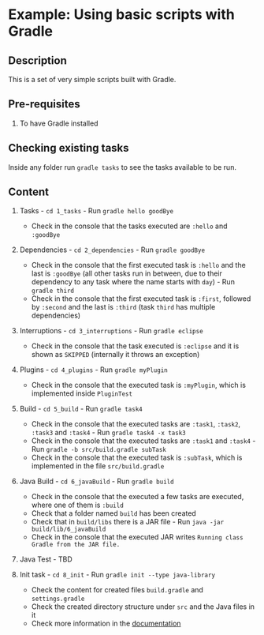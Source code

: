 # Example: Using basic scripts with Gradle

## Description
  This is a set of very simple scripts built with Gradle.

## Pre-requisites
  1. To have Gradle installed

## Checking existing tasks  
  Inside any folder run `gradle tasks` to see the tasks available to be run.

## Content

  1. Tasks
    - `cd 1_tasks`
    - Run `gradle hello goodBye`
      - Check in the console that the tasks executed are `:hello` and `:goodBye`

  2. Dependencies
    - `cd 2_dependencies`
    - Run `gradle goodBye`
      - Check in the console that the first executed task is `:hello` and the last is `:goodBye` (all other tasks run in between, due to their dependency to any task where the name starts with `day`)
    - Run `gradle third`
      - Check in the console that the first executed task is `:first`, followed by `:second` and the last is `:third` (task `third` has multiple dependencies)

  3. Interruptions
    - `cd 3_interruptions`
    - Run `gradle eclipse`
      - Check in the console that the task executed is `:eclipse` and it is shown as `SKIPPED` (internally it throws an exception)

  4. Plugins
    - `cd 4_plugins`
    - Run `gradle myPlugin`
      - Check in the console that the executed task is `:myPlugin`, which is implemented inside `PluginTest`

  5. Build
    - `cd 5_build`
    - Run `gradle task4`
      - Check in the console that the executed tasks are `:task1`, `:task2`, `:task3` and `:task4`
    - Run `gradle task4 -x task3`
      - Check in the console that the executed tasks are `:task1` and `:task4`
    - Run `gradle -b src/build.gradle subTask`
      - Check in the console that the executed task is `:subTask`, which is implemented in the file `src/build.gradle`
      
  6. Java Build
    - `cd 6_javaBuild`
    - Run `gradle build`
      - Check in the console that the executed a few tasks are executed, where one of them is `:build`
      - Check that a folder named `build` has been created
      - Check that in `build/libs` there is a JAR file
    - Run `java -jar build/lib/6_javaBuild`
      - Check in the console that the executed JAR writes `Running class Gradle from the JAR file.`

  7. Java Test
    - TBD

  8. Init task
    - `cd 8_init`
    - Run `gradle init --type java-library`
      - Check the content for created files `build.gradle` and `settings.gradle`
      - Check the created directory structure under `src` and the Java files in it
      - Check more information in the [documentation](https://docs.gradle.org/current/userguide/build_init_plugin.html)
